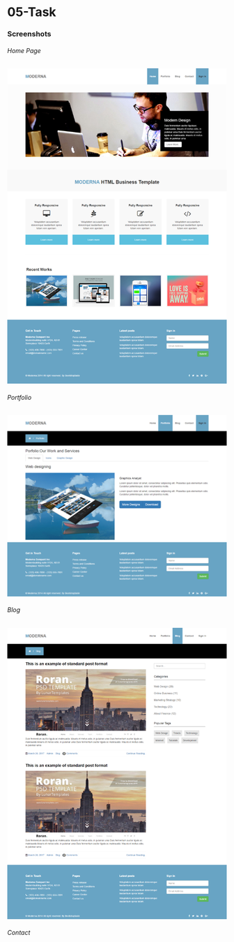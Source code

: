 # 05-Task


### Screenshots
###### Home Page

![Home Page](https://github.com/anitaaziz/psd-to-html-examples/blob/master/05-Task/screenshot-main.png)

###### Portfolio

![Portfolio Page](https://github.com/anitaaziz/psd-to-html-examples/blob/master/05-Task/screenshot-portfolio.png)

###### Blog

![Blog Page](https://github.com/anitaaziz/psd-to-html-examples/blob/master/05-Task/screenshot-blog.png)

###### Contact


